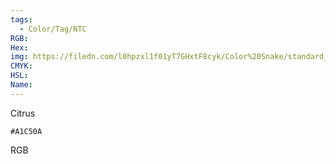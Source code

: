 ```yaml
---
tags:
  - Color/Tag/NTC
RGB:
Hex:
img: https://filedn.com/l0hpzxl1f01yT7GHxtF8cyk/Color%20Snake/standard_csv_to_svg/A1C50A.svg
CMYK:
HSL:
Name:
---
```

Citrus
```palette
#A1C50A
```
RGB
